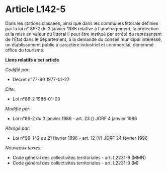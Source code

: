 # Article L142-5

Dans les stations classées, ainsi que dans les communes littorale définies par la loi n° 86-2 du 3 janvier 1986 relative à
l'aménagement, la protection et la mise en valeur du littoral il peut être institué par arrêté du représentant de l'Etat dans
le département, à la demande du conseil municipal intéressé, un établissement public à caractère industriel et commercial,
dénommé office du tourisme.

**Liens relatifs à cet article**

_Codifié par_:

  - Décret n°77-90 1977-01-27

_Cite_:

  - Loi n°86-2 1986-01-03

_Modifié par_:

  - Loi n°86-2 du 3 janvier 1986 - art. 23 () JORF 4 janvier 1986

_Abrogé par_:

  - Loi n°96-142 du 21 février 1996 - art. 12 (V) JORF 24 février 1996

_Nouveaux textes_:

  - Code général des collectivités territoriales - art. L2231-9 (MMN)
  - Code général des collectivités territoriales - art. L2231-9 (M)
